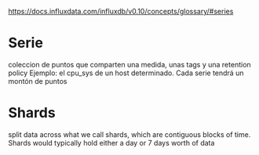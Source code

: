 https://docs.influxdata.com/influxdb/v0.10/concepts/glossary/#series

# Serie
coleccion de puntos que comparten una medida, unas tags y una retention policy
Ejemplo: el cpu_sys de un host determinado.
Cada serie tendrá un montón de puntos


# Shards
split data across what we call shards, which are contiguous blocks of time. Shards would typically hold either a day or 7 days worth of data

